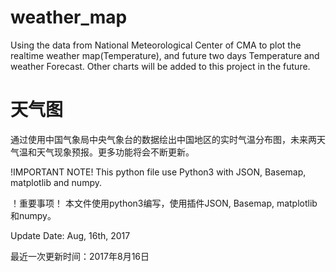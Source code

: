 # weather_map

Using the data from National Meteorological Center of CMA to plot the realtime weather map(Temperature), and future two days Temperature and weather Forecast. Other charts will be added to this project in the future.



# 天气图

通过使用中国气象局中央气象台的数据绘出中国地区的实时气温分布图，未来两天气温和天气现象预报。更多功能将会不断更新。



!IMPORTANT NOTE!
This python file use Python3 with JSON, Basemap, matplotlib and numpy.

！重要事项！
本文件使用python3编写，使用插件JSON, Basemap, matplotlib和numpy。



Update Date: Aug, 16th, 2017

最近一次更新时间：2017年8月16日
